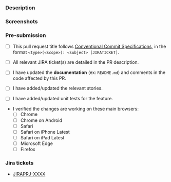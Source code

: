 ### Description
<!-- What is this PR about? What is the new feature? What problem does it solve? -->

### Screenshots
<!-- Upload screenshots if appropriate. -->

### Pre-submission

- [ ] This pull request title follows [Conventional Commit Specifications](https://www.conventionalcommits.org/en/v1.0.0-beta.4/#specification),
  in the format `<type>(<scope>): <subject> [JIRATICKET]`.

- [ ] All relevant JIRA ticket(s) are detailed in the PR description.

- [ ] I have updated the **documentation** (ex: `README.md`) and comments in the code affected by this PR.
  
- [ ] I have added/updated the relevant stories.

- [ ] I have added/updated unit tests for the feature.

- I verified the changes are working on these main browsers:
    - [ ] Chrome
    - [ ] Chrome on Android
    - [ ] Safari
    - [ ] Safari on iPhone Latest
    - [ ] Safari on iPad Latest
    - [ ] Microsoft Edge
    - [ ] Firefox

### Jira tickets

- [JIRAPRJ-XXXX](https://jirap.corp.ebay.com/browse/JIRAPRJ-XXXX)
